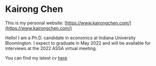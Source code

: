 # Kairong Chen

This is my personal website: [https://www.kairongchen.com/](https://www.kairongchen.com/)

Hello! I am a Ph.D. candidate in economics at Indiana University Bloomington. I expect to graduate in May 2022 and will be available for interviews at the 2022 ASSA virtual meeting.

You can find my latest cv [here](/assets/pdf/cv_Chen_Kairong_iu.pdf)
